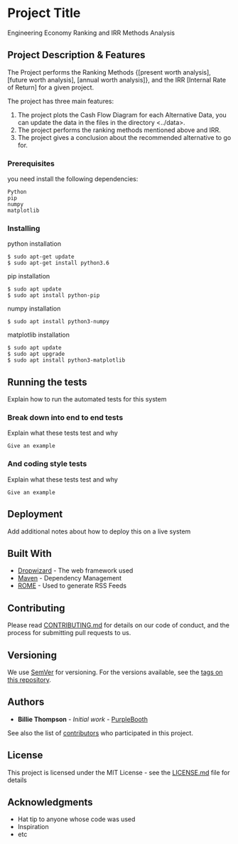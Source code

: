 # Project Title

Engineering Economy Ranking and IRR Methods Analysis

## Project Description & Features

The Project performs the Ranking Methods {[present worth analysis], [future worth analysis], [annual worth analysis]}, and the IRR [Internal Rate of Return] for a given project.

The project has three main features:
1. The project plots the Cash Flow Diagram for each Alternative Data, you can update the data in the files in the directory <../data>.
2. The project performs the ranking methods mentioned above and IRR.
3. The project gives a conclusion about the recommended alternative to go for.

### Prerequisites

you need install the following dependencies: 

```
Python
pip
numpy
matplotlib
```

### Installing

python installation

```
$ sudo apt-get update
$ sudo apt-get install python3.6
```

pip installation

```
$ sudo apt update
$ sudo apt install python-pip
```

numpy installation

```
$ sudo apt install python3-numpy
```

matplotlib installation
```
$ sudo apt update
$ sudo apt upgrade
$ sudo apt install python3-matplotlib
```

## Running the tests

Explain how to run the automated tests for this system

### Break down into end to end tests

Explain what these tests test and why

```
Give an example
```

### And coding style tests

Explain what these tests test and why

```
Give an example
```

## Deployment

Add additional notes about how to deploy this on a live system

## Built With

* [Dropwizard](http://www.dropwizard.io/1.0.2/docs/) - The web framework used
* [Maven](https://maven.apache.org/) - Dependency Management
* [ROME](https://rometools.github.io/rome/) - Used to generate RSS Feeds

## Contributing

Please read [CONTRIBUTING.md](https://gist.github.com/PurpleBooth/b24679402957c63ec426) for details on our code of conduct, and the process for submitting pull requests to us.

## Versioning

We use [SemVer](http://semver.org/) for versioning. For the versions available, see the [tags on this repository](https://github.com/your/project/tags). 

## Authors

* **Billie Thompson** - *Initial work* - [PurpleBooth](https://github.com/PurpleBooth)

See also the list of [contributors](https://github.com/your/project/contributors) who participated in this project.

## License

This project is licensed under the MIT License - see the [LICENSE.md](LICENSE.md) file for details

## Acknowledgments

* Hat tip to anyone whose code was used
* Inspiration
* etc

